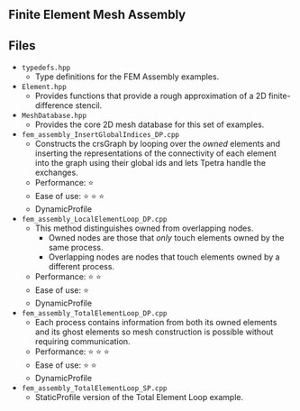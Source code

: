 Finite Element Mesh Assembly
----------------------------


Files
------
- `typedefs.hpp`
  - Type definitions for the FEM Assembly examples.
- `Element.hpp`
  - Provides functions that provide a rough approximation of a 2D finite-difference stencil.
- `MeshDatabase.hpp`
  - Provides the core 2D mesh database for this set of examples.
- `fem_assembly_InsertGlobalIndices_DP.cpp`
  - Constructs the crsGraph by looping over the _owned_ elements and inserting the representations of the
    connectivity of each element into the graph using their global ids and lets Tpetra handle the exchanges.
  - Performance:  :star:
  - Ease of use:  :star: :star: :star:
  - DynamicProfile
- `fem_assembly_LocalElementLoop_DP.cpp`
  - This method distinguishes owned from overlapping nodes.
    - Owned nodes are those that _only_ touch elements owned by the same process.
    - Overlapping nodes are nodes that touch elements owned by a different process.
  - Performance:  :star: :star:
  - Ease of use:  :star:
  - DynamicProfile
- `fem_assembly_TotalElementLoop_DP.cpp`
  - Each process contains information from both its owned elements and its ghost elements so mesh construction
    is possible without requiring communication.
  - Performance:  :star: :star: :star:
  - Ease of use:  :star: :star:
  - DynamicProfile
- `fem_assembly_TotalElementLoop_SP.cpp`
  - StaticProfile version of the Total Element Loop example.
